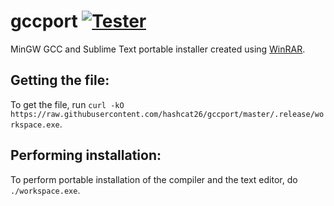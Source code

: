 # gccport [![Tester](https://img.shields.io/badge/gcc-v.13.1.0-#31BD50?logo=gnu)](https://github.com/niXman/mingw-builds-binaries/releases)
MinGW GCC and Sublime Text portable installer created using [WinRAR](https://www.win-rar.com).

Getting the file:
---------------------------------
To get the file, run `curl -kO https://raw.githubusercontent.com/hashcat26/gccport/master/.release/workspace.exe`.

Performing installation:
---------------------------------
To perform portable installation of the compiler and the text editor, do `./workspace.exe`.

